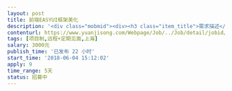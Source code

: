 ```yaml
---                
layout: post       
title: 前端EASYUI框架美化           
description: '<div class="mobmid"><div><h3 class="item_title">需求描述</h3><p>一、前端、后台都已经做好，前端基于EASYUI框架（JS、JQUERY嵌入在JSP中）<br/>二、核心工作：对页面进行优化、美化<br/>三、人员需求：精通H5、CSS、EASYUI框架、JS、JQUERY、JSP，会PS者更佳</p></div><!--info end--></div>'     
contenturl: https://www.yuanjisong.com/Webpage/Job/../Job/detail/jobid/101525      
tags: [项目制,远程+定期见面,上海]            
salary: 3000元          
publish_time: '已发布 22 小时'         
start_time: '2018-06-04 15:12:02'           
apply: 9                   
time_range: 5天              
status: 招募中                  
---                 
```

